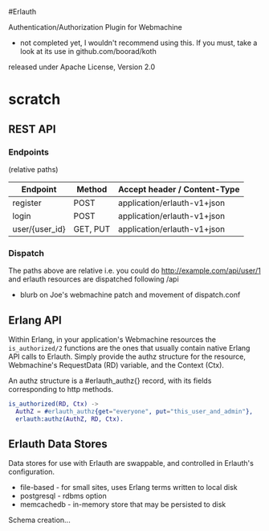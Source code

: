 #Erlauth

Authentication/Authorization Plugin for Webmachine

 * not completed yet, I wouldn't recommend using this.  If you must, take a look at its use in github.com/boorad/koth

released under Apache License, Version 2.0

# scratch

## REST API

### Endpoints

(relative paths)

**Endpoint** | **Method** | **Accept header / Content-Type**
------------- | ------------- | -------------
register | POST | application/erlauth-v1+json
login | POST | application/erlauth-v1+json
user/{user_id} | GET, PUT | application/erlauth-v1+json


### Dispatch
The paths above are relative i.e. you could do http://example.com/api/user/1 and erlauth resources are dispatched following /api

 * blurb on Joe's webmachine patch and movement of dispatch.conf



## Erlang API

Within Erlang, in your application's Webmachine resources the `is_authorized/2` functions are the ones that usually contain native Erlang API calls to Erlauth.  Simply provide the authz structure for the resource, Webmachine's RequestData (RD) variable, and the Context (Ctx).

An authz structure is a #erlauth_authz{} record, with its fields corresponding to http methods.

``` erlang
is_authorized(RD, Ctx) ->
  AuthZ = #erlauth_authz{get="everyone", put="this_user_and_admin"},
  erlauth:authz(AuthZ, RD, Ctx).
```

## Erlauth Data Stores

Data stores for use with Erlauth are swappable, and controlled in Erlauth's configuration.

 * file-based - for small sites, uses Erlang terms written to local disk
 * postgresql - rdbms option
 * memcachedb - in-memory store that may be persisted to disk

Schema creation...